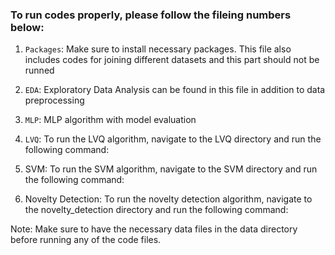 ### To run codes properly, please follow the fileing numbers below:

1. ```Packages```: Make sure to install necessary packages. This file also includes codes for joining different datasets and this part should not be runned

2. ```EDA```: Exploratory Data Analysis can be found in this file in addition to data preprocessing

3. ```MLP```: MLP algorithm with model evaluation


4. `LVQ`: To run the LVQ algorithm, navigate to the LVQ directory and run the following command:

5. SVM: To run the SVM algorithm, navigate to the SVM directory and run the following command:

6. Novelty Detection: To run the novelty detection algorithm, navigate to the novelty_detection directory and run the following command:

Note: Make sure to have the necessary data files in the data directory before running any of the code files.

